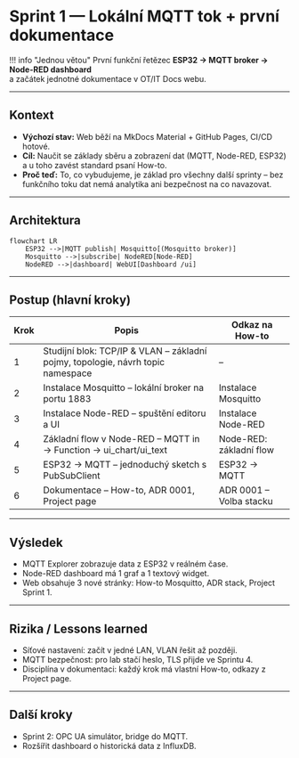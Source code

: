 # Sprint 1 — Lokální MQTT tok + první dokumentace

!!! info "Jednou větou"
    První funkční řetězec **ESP32 → MQTT broker → Node-RED dashboard**  
    a začátek jednotné dokumentace v OT/IT Docs webu.

---

## Kontext
- **Výchozí stav:** Web běží na MkDocs Material + GitHub Pages, CI/CD hotové.
- **Cíl:** Naučit se základy sběru a zobrazení dat (MQTT, Node-RED, ESP32) a u toho zavést standard psaní How-to.
- **Proč teď:** To, co vybudujeme, je základ pro všechny další sprinty – bez funkčního toku dat nemá analytika ani bezpečnost na co navazovat.

---

## Architektura

```mermaid
flowchart LR
    ESP32 -->|MQTT publish| Mosquitto[(Mosquitto broker)]
    Mosquitto -->|subscribe| NodeRED[Node-RED]
    NodeRED -->|dashboard| WebUI[Dashboard /ui]
```

---

## Postup (hlavní kroky)

| Krok | Popis | Odkaz na How-to |
|------|-------|-----------------|
| 1 | Studijní blok: TCP/IP & VLAN – základní pojmy, topologie, návrh topic namespace | – |
| 2 | Instalace Mosquitto – lokální broker na portu 1883 | Instalace Mosquitto |
| 3 | Instalace Node-RED – spuštění editoru a UI | Instalace Node-RED |
| 4 | Základní flow v Node-RED – MQTT in → Function → ui_chart/ui_text | Node-RED: základní flow |
| 5 | ESP32 → MQTT – jednoduchý sketch s PubSubClient | ESP32 → MQTT |
| 6 | Dokumentace – How-to, ADR 0001, Project page | ADR 0001 – Volba stacku |

---

## Výsledek

- MQTT Explorer zobrazuje data z ESP32 v reálném čase.
- Node-RED dashboard má 1 graf a 1 textový widget.
- Web obsahuje 3 nové stránky: How-to Mosquitto, ADR stack, Project Sprint 1.

---

## Rizika / Lessons learned

- Síťové nastavení: začít v jedné LAN, VLAN řešit až později.
- MQTT bezpečnost: pro lab stačí heslo, TLS přijde ve Sprintu 4.
- Disciplína v dokumentaci: každý krok má vlastní How-to, odkazy z Project page.

---

## Další kroky

- Sprint 2: OPC UA simulátor, bridge do MQTT.
- Rozšířit dashboard o historická data z InfluxDB.